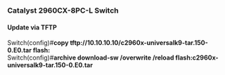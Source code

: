 ### Catalyst 2960CX-8PC-L Switch
#### Update via TFTP</br>
Switch(config)#**copy tftp://10.10.10.10/c2960x-universalk9-tar.150-0.E0.tar flash:** </br>
Switch(config)#**archive download-sw /overwrite /reload flash:c2960x-universalk9-tar.150-0.E0.tar**
